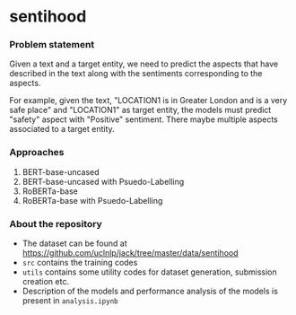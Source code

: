 # sentihood

### Problem statement

Given a text and a target entity, we need to predict the aspects that have described in the text along with the sentiments corresponding to the aspects.

For example, given the text, "LOCATION1 is in Greater London and is a very safe place" and "LOCATION1" as target entity, the models must predict "safety" aspect with "Positive" sentiment. There maybe multiple aspects associated to a target entity.

### Approaches

1. BERT-base-uncased
2. BERT-base-uncased with Psuedo-Labelling
3. RoBERTa-base
4. RoBERTa-base with Psuedo-Labelling

### About the repository

* The dataset can be found at https://github.com/uclnlp/jack/tree/master/data/sentihood
* `src` contains the training codes
* `utils` contains some utility codes for dataset generation, submission creation etc.
* Description of the models and performance analysis of the models is present in `analysis.ipynb`
